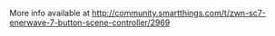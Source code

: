 More info available at
http://community.smartthings.com/t/zwn-sc7-enerwave-7-button-scene-controller/2969
